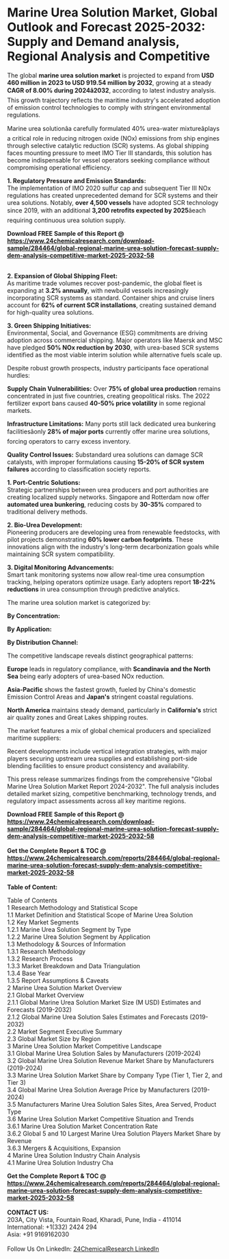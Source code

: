 <h1>Marine Urea Solution Market, Global Outlook and Forecast 2025-2032: Supply and Demand analysis, Regional Analysis and Competitive</h1><p>The global <strong>marine urea solution market</strong> is projected to expand from <strong>USD 460 million in 2023 to USD 919.54 million by 2032</strong>, growing at a steady <strong>CAGR of 8.00% during 2024â2032</strong>, according to latest industry analysis. This growth trajectory reflects the maritime industry's accelerated adoption of emission control technologies to comply with stringent environmental regulations.</p><p>Marine urea solutionâa carefully formulated 40% urea-water mixtureâplays a critical role in reducing nitrogen oxide (NOx) emissions from ship engines through selective catalytic reduction (SCR) systems. As global shipping faces mounting pressure to meet IMO Tier III standards, this solution has become indispensable for vessel operators seeking compliance without compromising operational efficiency.</p><p><strong>1. Regulatory Pressure and Emission Standards:</strong><br>
The implementation of IMO 2020 sulfur cap and subsequent Tier III NOx regulations has created unprecedented demand for SCR systems and their urea solutions. Notably, <strong>over 4,500 vessels</strong> have adopted SCR technology since 2019, with an additional <strong>3,200 retrofits expected by 2025</strong>âeach requiring continuous urea solution supply.</p><div><b>Download FREE Sample of this Report @ 
            <a href="https://www.24chemicalresearch.com/download-sample/284464/global-regional-marine-urea-solution-forecast-supply-dem-analysis-competitive-market-2025-2032-58">
            https://www.24chemicalresearch.com/download-sample/284464/global-regional-marine-urea-solution-forecast-supply-dem-analysis-competitive-market-2025-2032-58</a></b></div><br><p><strong>2. Expansion of Global Shipping Fleet:</strong><br>
As maritime trade volumes recover post-pandemic, the global fleet is expanding at <strong>3.2% annually</strong>, with newbuild vessels increasingly incorporating SCR systems as standard. Container ships and cruise liners account for <strong>62% of current SCR installations</strong>, creating sustained demand for high-quality urea solutions.</p><p><strong>3. Green Shipping Initiatives:</strong><br>
Environmental, Social, and Governance (ESG) commitments are driving adoption across commercial shipping. Major operators like Maersk and MSC have pledged <strong>50% NOx reduction by 2030</strong>, with urea-based SCR systems identified as the most viable interim solution while alternative fuels scale up.</p><p>Despite robust growth prospects, industry participants face operational hurdles:</p><p><strong>Supply Chain Vulnerabilities:</strong> Over <strong>75% of global urea production</strong> remains concentrated in just five countries, creating geopolitical risks. The 2022 fertilizer export bans caused <strong>40-50% price volatility</strong> in some regional markets.</p><p><strong>Infrastructure Limitations:</strong> Many ports still lack dedicated urea bunkering facilitiesâonly <strong>28% of major ports</strong> currently offer marine urea solutions, forcing operators to carry excess inventory.</p><p><strong>Quality Control Issues:</strong> Substandard urea solutions can damage SCR catalysts, with improper formulations causing <strong>15-20% of SCR system failures</strong> according to classification society reports.</p><p><strong>1. Port-Centric Solutions:</strong><br>
Strategic partnerships between urea producers and port authorities are creating localized supply networks. Singapore and Rotterdam now offer <strong>automated urea bunkering</strong>, reducing costs by <strong>30-35%</strong> compared to traditional delivery methods.</p><p><strong>2. Bio-Urea Development:</strong><br>
Pioneering producers are developing urea from renewable feedstocks, with pilot projects demonstrating <strong>60% lower carbon footprints</strong>. These innovations align with the industry's long-term decarbonization goals while maintaining SCR system compatibility.</p><p><strong>3. Digital Monitoring Advancements:</strong><br>
Smart tank monitoring systems now allow real-time urea consumption tracking, helping operators optimize usage. Early adopters report <strong>18-22% reductions</strong> in urea consumption through predictive analytics.</p><p>The marine urea solution market is categorized by:</p><p><strong>By Concentration:</strong></p><p><strong>By Application:</strong></p><p><strong>By Distribution Channel:</strong></p><p>The competitive landscape reveals distinct geographical patterns:</p><p><strong>Europe</strong> leads in regulatory compliance, with <strong>Scandinavia and the North Sea</strong> being early adopters of urea-based NOx reduction.</p><p><strong>Asia-Pacific</strong> shows the fastest growth, fueled by China's domestic Emission Control Areas and <strong>Japan's</strong> stringent coastal regulations.</p><p><strong>North America</strong> maintains steady demand, particularly in <strong>California's</strong> strict air quality zones and Great Lakes shipping routes.</p><p>The market features a mix of global chemical producers and specialized maritime suppliers:</p><p>Recent developments include vertical integration strategies, with major players securing upstream urea supplies and establishing port-side blending facilities to ensure product consistency and availability.</p><p>This press release summarizes findings from the comprehensive "Global Marine Urea Solution Market Report 2024-2032". The full analysis includes detailed market sizing, competitive benchmarking, technology trends, and regulatory impact assessments across all key maritime regions.</p><div><b>Download FREE Sample of this Report @ 
            <a href="https://www.24chemicalresearch.com/download-sample/284464/global-regional-marine-urea-solution-forecast-supply-dem-analysis-competitive-market-2025-2032-58">
            https://www.24chemicalresearch.com/download-sample/284464/global-regional-marine-urea-solution-forecast-supply-dem-analysis-competitive-market-2025-2032-58</a></b></div><br><div><b>Get the Complete Report & TOC @ 
            <a href="https://www.24chemicalresearch.com/reports/284464/global-regional-marine-urea-solution-forecast-supply-dem-analysis-competitive-market-2025-2032-58">
            https://www.24chemicalresearch.com/reports/284464/global-regional-marine-urea-solution-forecast-supply-dem-analysis-competitive-market-2025-2032-58</a></b></div><br>
            <b>Table of Content:</b><p>Table of Contents<br />
1 Research Methodology and Statistical Scope<br />
1.1 Market Definition and Statistical Scope of Marine Urea Solution<br />
1.2 Key Market Segments<br />
1.2.1 Marine Urea Solution Segment by Type<br />
1.2.2 Marine Urea Solution Segment by Application<br />
1.3 Methodology & Sources of Information<br />
1.3.1 Research Methodology<br />
1.3.2 Research Process<br />
1.3.3 Market Breakdown and Data Triangulation<br />
1.3.4 Base Year<br />
1.3.5 Report Assumptions & Caveats<br />
2 Marine Urea Solution Market Overview<br />
2.1 Global Market Overview<br />
2.1.1 Global Marine Urea Solution Market Size (M USD) Estimates and Forecasts (2019-2032)<br />
2.1.2 Global Marine Urea Solution Sales Estimates and Forecasts (2019-2032)<br />
2.2 Market Segment Executive Summary<br />
2.3 Global Market Size by Region<br />
3 Marine Urea Solution Market Competitive Landscape<br />
3.1 Global Marine Urea Solution Sales by Manufacturers (2019-2024)<br />
3.2 Global Marine Urea Solution Revenue Market Share by Manufacturers (2019-2024)<br />
3.3 Marine Urea Solution Market Share by Company Type (Tier 1, Tier 2, and Tier 3)<br />
3.4 Global Marine Urea Solution Average Price by Manufacturers (2019-2024)<br />
3.5 Manufacturers Marine Urea Solution Sales Sites, Area Served, Product Type<br />
3.6 Marine Urea Solution Market Competitive Situation and Trends<br />
3.6.1 Marine Urea Solution Market Concentration Rate<br />
3.6.2 Global 5 and 10 Largest Marine Urea Solution Players Market Share by Revenue<br />
3.6.3 Mergers & Acquisitions, Expansion<br />
4 Marine Urea Solution Industry Chain Analysis<br />
4.1 Marine Urea Solution Industry Cha</p><div><b>Get the Complete Report & TOC @ 
            <a href="https://www.24chemicalresearch.com/reports/284464/global-regional-marine-urea-solution-forecast-supply-dem-analysis-competitive-market-2025-2032-58">
            https://www.24chemicalresearch.com/reports/284464/global-regional-marine-urea-solution-forecast-supply-dem-analysis-competitive-market-2025-2032-58</a></b></div><br><b>CONTACT US:</b><br>
            203A, City Vista, Fountain Road, Kharadi, Pune, India - 411014<br>
            International: +1(332) 2424 294<br>
            Asia: +91 9169162030 <br><br>
            Follow Us On LinkedIn: <a href="https://www.linkedin.com/company/24chemicalresearch/">24ChemicalResearch LinkedIn</a>